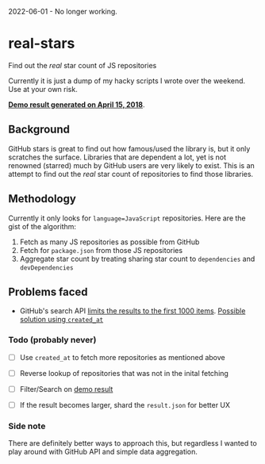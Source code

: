 2022-06-01 - No longer working.

# real-stars
Find out the *real* star count of JS repositories

Currently it is just a dump of my hacky scripts I wrote over the weekend.
Use at your own risk.

[**Demo result generated on April 15, 2018**](https://sunakujira1.github.io/real-stars/).

## Background
GitHub stars is great to find out how famous/used the library is, but it only scratches the surface.
Libraries that are dependent a lot, yet is not renowned (starred) much by GitHub users are very likely to exist.
This is an attempt to find out the *real* star count of repositories to find those libraries.

## Methodology
Currently it only looks for `language=JavaScript` repositories.
Here are the gist of the algorithm:
1. Fetch as many JS repositories as possible from GitHub
2. Fetch for `package.json` from those JS repositories
3. Aggregate star count by treating sharing star count to `dependencies` and `devDependencies`

## Problems faced
- GitHub's search API [limits the results to the first 1000 items](https://developer.github.com/v3/search/#about-the-search-api). [Possible solution using `created_at`](https://stackoverflow.com/a/37639739/5911613)

### Todo (probably never)
- [ ] Use `created_at` to fetch more repositories as mentioned above
- [ ] Reverse lookup of repositories that was not in the inital fetching
- [ ] Filter/Search on [demo result](https://sunakujira1.github.io/real-stars/)
- [ ] If the result becomes larger, shard the `result.json` for better UX


### Side note
There are definitely better ways to approach this, but regardless I wanted to play around with GitHub API and simple data aggregation.
